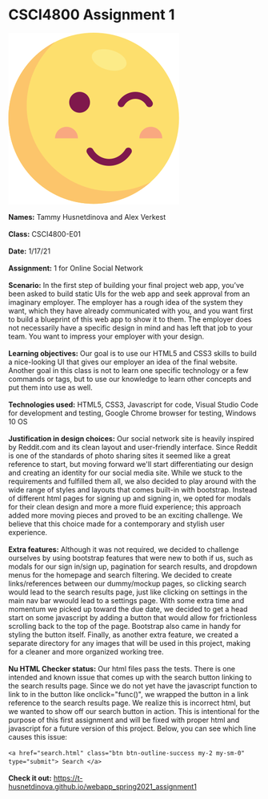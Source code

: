 # CSCI4800 Assignment 1

![Screenshot](img/smol-wink.svg)

**Names:** Tammy Husnetdinova and Alex Verkest<br>
<br>
**Class:** CSCI4800-E01 <br>
<br>
**Date:** 1/17/21 <br>
<br>
**Assignment:** 1 for Online Social Network <br>
<br>
**Scenario:** In the first step of building your final project web app, you’ve been asked to build static UIs for the web app and seek approval from an imaginary employer. The employer has a rough idea of the system they want, which they have already communicated with you, and you want first to build a blueprint of this web app to show it to them. The employer does not necessarily have a specific design in mind and has left that job to your team. You want to impress your employer with your design. <br>
<br>
**Learning objectives:** Our goal is to use our HTML5 and CSS3 skills to build a nice-looking UI that gives our employer an idea of the final website. Another goal in this class is not to learn one specific technology or a few commands or tags, but to use our knowledge to learn other concepts and put them into use as well. <br>
<br>
**Technologies used:** HTML5, CSS3, Javascript for code, Visual Studio Code for development and testing, Google Chrome browser for testing, Windows 10 OS <br>
<br>
**Justification in design choices:** Our social network site is heavily inspired by Reddit.com and its clean layout and user-friendly interface. Since Reddit is one of the standards of photo sharing sites it seemed like a great reference to start, but moving forward we'll start differentiating our design and creating an identity for our social media site. While we stuck to the requirements and fulfilled them all, we also decided to play around with the wide range of styles and layouts that comes built-in with bootstrap. Instead of different html pages for signing up and signing in, we opted for modals for their clean design and more a more fluid experience; this approach added more moving pieces and proved to be an exciting challenge. We believe that this choice made for a contemporary and stylish user experience. <br>
<br>
**Extra features:** Although it was not required, we decided to challenge ourselves by using bootstrap features that were new to both if us, such as modals for our sign in/sign up, pagination for search results, and dropdown menus for the homepage and search filtering. We decided to create links/references between our dummy/mockup pages, so clicking search would lead to the search results page, just like clicking on settings in the main nav bar wwould lead to a settings page. With some extra time and momentum we picked up toward the due date, we decided to get a head start on some javascript by adding a button that would allow for frictionless scrolling back to the top of the page. Bootstrap also came in handy for styling the button itself. Finally, as another extra feature, we created a separate directory for any images that will be used in this project, making for a cleaner and more organized working tree. <br>
<br>
**Nu HTML Checker status:** Our html files pass the tests. There is one intended and known issue that comes up with the search button linking to the search results page. Since we do not yet have the javascript function to link to in the button like onclick="func()", we wrapped the button in a link reference to the search results page. We realize this is incorrect html, but we wanted to show off our search button in action. This is intentional for the purpose of this first assignment and will be fixed with proper html and javascript for a future version of this project. Below, you can see which line causes this issue: <br>

`<a href="search.html" class="btn btn-outline-success my-2 my-sm-0" type="submit"> Search </a>` <br>
<br>
**Check it out:** https://t-husnetdinova.github.io/webapp_spring2021_assignment1<br>
<br>
